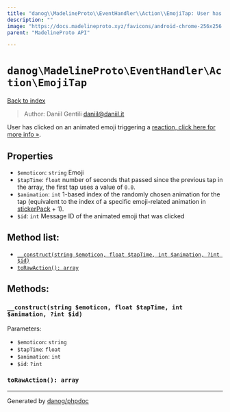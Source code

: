 ```yaml
---
title: "danog\\MadelineProto\\EventHandler\\Action\\EmojiTap: User has clicked on an animated emoji triggering a [reaction, click here for more info »](https://core.telegram.org/api/animated-emojis#emoji-reactions)."
description: ""
image: "https://docs.madelineproto.xyz/favicons/android-chrome-256x256.png"
parent: "MadelineProto API"

---
```

# `danog\MadelineProto\EventHandler\Action\EmojiTap`
[Back to index](../../../../index.html)

> Author: Daniil Gentili <daniil@daniil.it>  
  

User has clicked on an animated emoji triggering a [reaction, click here for more info »](https://core.telegram.org/api/animated-emojis#emoji-reactions).  



## Properties
* `$emoticon`: `string` Emoji
* `$tapTime`: `float` number of seconds that passed since the previous tap in the array, the first tap uses a value of `0.0`.
* `$animation`: `int` 1-based index of the randomly chosen animation for the tap (equivalent to the index of a specific emoji-related animation in [stickerPack](https://core.telegram.org/constructor/stickerPack) + 1).
* `$id`: `int` Message ID of the animated emoji that was clicked

## Method list:
* [`__construct(string $emoticon, float $tapTime, int $animation, ?int $id)`](#__construct)
* [`toRawAction(): array`](#torawaction)

## Methods:
### `__construct(string $emoticon, float $tapTime, int $animation, ?int $id)`




Parameters:

* `$emoticon`: `string`   
* `$tapTime`: `float`   
* `$animation`: `int`   
* `$id`: `?int`   



### `toRawAction(): array`





---
Generated by [danog/phpdoc](https://phpdoc.daniil.it)
